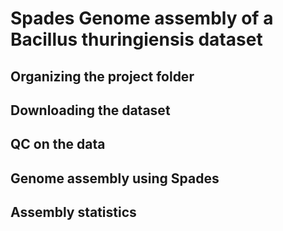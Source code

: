 # Spades Genome assembly of a Bacillus thuringiensis dataset



## Organizing the project folder


## Downloading the dataset


## QC on the data


## Genome assembly using Spades


## Assembly statistics
